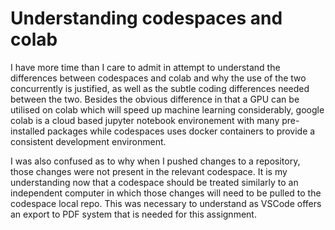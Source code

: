 # Understanding codespaces and colab

I have more time than I care to admit in attempt to understand the differences between codespaces and colab and why the use of the two concurrently is justified, 
as well as the subtle coding differences needed between the two. Besides the obvious difference in that a GPU can be utilised on colab which will speed up machine
learning considerably, google colab is a cloud based jupyter notebook environement with many pre-installed packages while codespaces uses docker containers to provide
a consistent development environment. 

I was also confused as to why when I pushed changes to a repository, those changes were not present in the relevant codespace. It is my understanding now that a 
codespace should be treated similarly to an independent computer in which those changes will need to be pulled to the codespace local repo. This was necessary
to understand as VSCode offers an export to PDF system that is needed for this assignment. 
